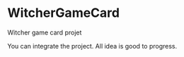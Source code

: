 # WitcherGameCard
Witcher game card projet

You can integrate the project. All idea is good to progress.
